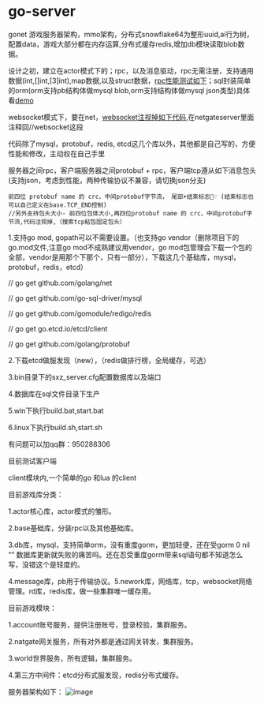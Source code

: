 # go-server
gonet 游戏服务器架构，mmo架构，分布式snowflake64为整形uuid,ai行为树，配置data，游戏大部分都在内存运算,分布式缓存redis,增加db模块读取blob数据。

设计之初，建立在actor模式下的；rpc，以及消息驱动，rpc无需注册，支持通用数据(int,[]int,[3]int),map数据,以及struct数据，[rpc性能测试如下](https://github.com/bobohume/gonet/blob/master/src/gonet/test/client_test.go)；sql封装简单的orm(orm支持pb结构体做mysql blob,orm支持结构体做mysql json类型)具体看[demo](https://github.com/bobohume/gonet/blob/master/src/gonet/db/db_test.go)

websocket模式下，要在net，[websocket注视掉如下代码](https://studygolang.com/articles/14842),在netgateserver里面注释回//websocket这段

代码除了mysql，protobuf，redis, etcd这几个库以外，其他都是自己写的，方便性能和修改，主动权在自己手里

服务器之间rpc，客户端服务器之间protobuf + rpc，客户端tcp遵从如下消息包头(支持json，考虑到性能，两种传输协议不兼容，请切换json分支)

    前四位 protobuf name 的 crc，中间protobuf字节流， 尾部+结束标志💞♡ (结束标志也可以自己定义在base.TCP_END控制)
    //另外支持包头大小- 前四位包体大小,再四位protobuf name 的 crc，中间protobuf字节流,代码注视掉,（搜索tcp粘包固定包头）

1.支持go mod, gopath可以不需要设置。（也支持go vendor（删除项目下的go.mod文件,注意go mod不成熟建议用vendor，go mod包管理会下载一个包的全部，vendor是用那个下那个，只有一部分），下载这几个基础库，mysql，protobuf，redis，etcd）

// go get github.com/golang/net

// go get github.com/go-sql-driver/mysql

// go get github.com/gomodule/redigo/redis

// go get go.etcd.io/etcd/client

// go get github.com/golang/protobuf

2.下载etcd做服发现（new），（redis做排行榜，全局缓存，可选）

3.bin目录下的sxz_server.cfg配置数据库以及端口

4.数据库在sql文件目录下生产

5.win下执行build.bat,start.bat

6.linux下执行build.sh,start.sh

有问题可以加qq群：950288306


目前测试客户端

client模块内,一个简单的go 和lua 的client


目前游戏库分类：

1.actor核心库，actor模式的雏形。

2.base基础库，分装rpc以及其他基础库。

3.db库，mysql，支持简单orm，没有重度gorm，更加轻便，还在受gorm 0 nil “” 数据库更新就失败的痛苦吗。还在忍受重度gorm带来sql语句都不知道怎么写，没错这个是轻度的。

4.message库，pb用于传输协议。5.nework库，网络库，tcp，websocket网络管理。rd库，redis库，做一些集群唯一缓存用。



目前游戏模块：

1.account账号服务，提供注册账号，登录校验，集群服务。

2.natgate网关服务，所有对外都是通过网关转发，集群服务。

3.world世界服务，所有逻辑，集群服务。

4.第三方中间件：etcd分布式服发现，redis分布式缓存。

服务器架构如下：
![image](https://github.com/bobohume/go-server/blob/master/框架.jpg)
